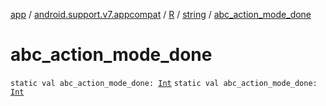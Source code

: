 [app](../../../index.md) / [android.support.v7.appcompat](../../index.md) / [R](../index.md) / [string](index.md) / [abc_action_mode_done](./abc_action_mode_done.md)

# abc_action_mode_done

`static val abc_action_mode_done: `[`Int`](https://kotlinlang.org/api/latest/jvm/stdlib/kotlin/-int/index.html)
`static val abc_action_mode_done: `[`Int`](https://kotlinlang.org/api/latest/jvm/stdlib/kotlin/-int/index.html)